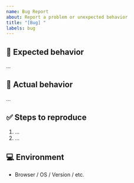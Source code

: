 ```yaml
---
name: Bug Report
about: Report a problem or unexpected behavior
title: "[Bug] "
labels: bug
---
```


## 🐞 Expected behavior

...

## 🚫 Actual behavior

...

## ✅ Steps to reproduce

1. ...
2. ...

## 💻 Environment

- Browser / OS / Version / etc.